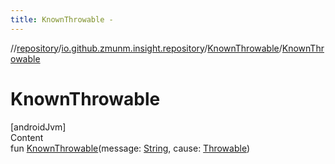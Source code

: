 ```yaml
---
title: KnownThrowable -
---
```

//[repository](../../../index.md)/[io.github.zmunm.insight.repository](../index.md)/[KnownThrowable](index.md)/[KnownThrowable](-known-throwable.md)



# KnownThrowable  
[androidJvm]  
Content  
fun [KnownThrowable](-known-throwable.md)(message: [String](https://kotlinlang.org/api/latest/jvm/stdlib/kotlin/-string/index.html), cause: [Throwable](https://kotlinlang.org/api/latest/jvm/stdlib/kotlin/-throwable/index.html))  



